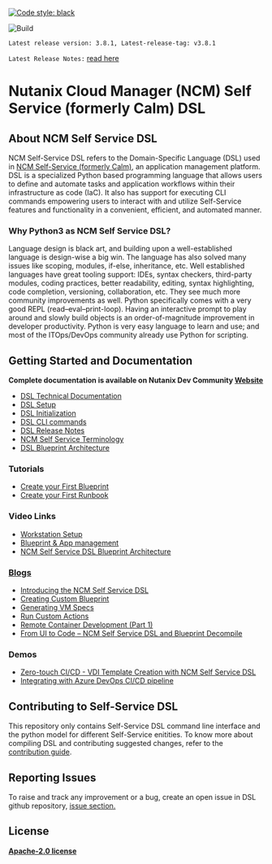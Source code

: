 [![Code style: black](https://img.shields.io/badge/code%20style-black-000000.svg)](https://github.com/ambv/black)

![Build](https://github.com/nutanix/calm-dsl/workflows/Setup%20&%20build%20calm-dsl/badge.svg)

`Latest release version: 3.8.1, Latest-release-tag: v3.8.1`

`Latest Release Notes:` [read here](release-notes/3.8.1)


# Nutanix Cloud Manager (NCM) Self Service (formerly Calm) DSL

## About NCM Self Service DSL

NCM Self-Service DSL refers to the Domain-Specific Language (DSL) used in [NCM Self-Service (formerly Calm)](https://www.nutanix.com/products/cloud-manager/self-service), an application management platform. DSL is a specialized Python based programming language that allows users to define and automate tasks and application workflows within their infrastructure as code (IaC). It also has support for executing CLI commands empowering users to interact with and utilize Self-Service features and functionality in a convenient, efficient, and automated manner. 

### Why Python3 as NCM Self Service DSL?

Language design is black art, and building upon a well-established language is design-wise a big win. The language has also solved many issues like scoping, modules, if-else, inheritance, etc. Well established languages have great tooling support: IDEs, syntax checkers, third-party modules, coding practices, better readability, editing, syntax highlighting, code completion, versioning, collaboration, etc. They see much more community improvements as well. Python specifically comes with a very good REPL (read–eval–print-loop). Having an interactive prompt to play around and slowly build objects is an order-of-magnitude improvement in developer productivity. Python is very easy language to learn and use; and most of the ITOps/DevOps community already use Python for scripting.

## Getting Started and Documentation

**Complete documentation is available on Nutanix Dev Community [Website](https://www.nutanix.dev/self-service-dsl/)**

 - [DSL Technical Documentation](https://www.nutanix.dev/docs/self-service-dsl/)
 - [DSL Setup](https://www.nutanix.dev/docs/self-service-dsl/setup/)
 - [DSL Initialization](https://www.nutanix.dev/docs/self-service-dsl/initialization/)
 - [DSL CLI commands](https://www.nutanix.dev/docs/self-service-dsl/getting-started/commands/)
 - [DSL Release Notes](https://github.com/nutanix/calm-dsl/tree/master/release-notes)
 - [NCM Self Service Terminology](docs/01-Calm-Terminology/)
 - [DSL Blueprint Architecture](https://www.nutanix.dev/docs/self-service-dsl/models/Blueprint/)

 ### Tutorials
 - [Create your First Blueprint](https://www.nutanix.dev/docs/self-service-dsl/tutorial/first_blueprint/)
 - [Create your First Runbook](https://www.nutanix.dev/docs/self-service-dsl/tutorial/first_runbook/)

### Video Links
 - [Workstation Setup](https://youtu.be/uIZmHQhioZg)
 - [Blueprint & App management](https://youtu.be/jb-ZllhaROs)
 - [NCM Self Service DSL Blueprint Architecture](https://youtu.be/Y-6eq91rtSw)

### [Blogs](https://www.nutanix.dev/calm-dsl/)
 - [Introducing the NCM Self Service DSL](https://www.nutanix.dev/2020/03/17/introducing-the-nutanix-calm-dsl/)
 - [Creating Custom Blueprint](https://www.nutanix.dev/2020/03/30/nutanix-calm-dsl-creating-custom-blueprint/)
 - [Generating VM Specs](https://www.nutanix.dev/2020/04/06/nutanix-calm-dsl-generating-vm-specs/)
 - [Run Custom Actions](https://www.nutanix.dev/2020/04/17/nutanix-calm-dsl-run-custom-actions/)
 - [Remote Container Development (Part 1)](https://www.nutanix.dev/2020/04/24/nutanix-calm-dsl-remote-container-development-part-1/)
 - [From UI to Code – NCM Self Service DSL and Blueprint Decompile](https://www.nutanix.dev/2020/07/20/from-ui-to-code-calm-dsl-and-blueprint-decompile/)

### Demos
 - [Zero-touch CI/CD - VDI Template Creation with NCM Self Service DSL](https://youtu.be/5k_K7idGxsI)
 - [Integrating with Azure DevOps CI/CD pipeline](https://youtu.be/496bvlIi4pk)

## Contributing to Self-Service DSL

This repository only contains Self-Service DSL command line interface and the python model for different Self-Service enitities. To know more about compiling DSL and contributing suggested changes, refer to the [contribution guide](https://www.nutanix.dev/docs/self-service-dsl/contributions/).

## Reporting Issues

To raise and track any improvement or a bug, create an open issue in DSL github repository, [issue section.](https://github.com/nutanix/calm-dsl/issues)

## License

**[Apache-2.0 license](https://github.com/nutanix/calm-dsl/blob/master/LICENSE)**